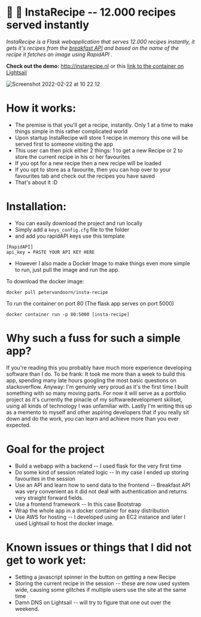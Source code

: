 # 🥘 🥣 InstaRecipe -- 12.000 recipes served instantly
_InstaRecipe is a Flask webapplication that serves 12.000 recipes instantly, it gets it's recipes from the [breakfast API](https://github.com/MariiaSizova/breakfastapi) and based on the name of the recipe it fetches an image using RapidAPI ._ 

**Check out the demo:** http://instarecipe.nl or this [link to the container on Lightsail](https://flask-service.vdotvo9a4e2a6.eu-central-1.cs.amazonlightsail.com/)

![Screenshot 2022-02-22 at 10 22 12](https://user-images.githubusercontent.com/71013416/155101849-cd8a9329-52ba-418a-9829-fb050f2e4761.png)



# How it works:
- The premise is that you'll get a recipe, instantly. Only 1 at a time to make things simple in this rather complicated world
- Upon startup InstaRecipe will store 1 recipe in memory this one will be served first to someone visiting the app
- This user can then pick either 2 things: 1 to get a new Recipe or 2 to store the current recipe in his or her favourites
- If you opt for a new recipe then a new recipe will be loaded
- If you opt to store as a favourite, then you can hop over to your favourites tab and check out the recipes you have saved
- That's about it :D 

# Installation:
- You can easily download the project and run locally 
- Simply add a `keys_config.cfg` file to the folder
- and add you rapidAPI keys use this template
```
[RapidAPI]
api_key = PASTE YOUR API KEY HERE
```

- However I also made a Docker Image to make things even more simple to run, just pull the image and run the app. 

To download the docker image:
```
docker pull petervandoorn/insta-recipe
```
To run the container on port 80 (The flask app serves on port 5000)
```
docker container run -p 80:5000 [insta-recipe]
```

# Why such a fuss for such a simple app? 
If you're reading this you probably have much more experience developing software than I do. To be frank: It took me more than a week to build this app, spending many late hours googling the most basic questions on stackoverflow. Anyway: I'm genuinly very proud as it's the first time I built something with so many moving parts. For now it will serve as a portfolio project as it's currently the pinacle of my softwaredevelopment skillset, using all kinds of technology I was unfamiliar with. 
Lastly I'm writing this up as a memento to myself and other aspiring developers that if you really sit down and do the work, you can learn and achieve more than you ever expected. 


# Goal for the project
- Build a webapp with a backend -- I used flask for the very first time
- Do some kind of session related logic -- In my case I ended up storing favourites in the session
- Use an API and learn how to send data to the frontend -- Breakfast API was very convenient as it did not deal with authentication and returns very straight forward fields. 
- Use a frontend framework -- In this case Bootstrap
- Wrap the whole app in a docker container for easy distribution
- Use AWS for hosting -- I developed using an EC2 instance and later I used Lightsail to host the docker image. 

# Known issues or things that I did not get to work yet:
- Setting a javascript spinner in the button on getting a new Recipe
- Storing the current recipe in the session -- these are now used system wide, causing some glitches if multiple users use the site at the same time
- Damn DNS on Lightsail -- will try to figure that one out over the weekend. 
